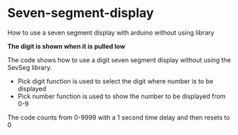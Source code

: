 # Seven-segment-display
How to use a seven segment display with arduino without using library

**The digit is shown when it is pulled low**

The code shows how to use a digit seven segment display without using the SevSeg library.
* Pick digit function is used to select the digit where number is to be displayed
* Pick number function is used to show the number to be displayed from 0-9

The code counts from 0-9999 with a 1 second time delay and then resets to 0
